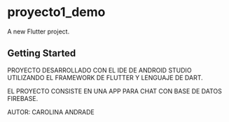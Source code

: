 # proyecto1_demo

A new Flutter project.

## Getting Started

PROYECTO DESARROLLADO CON EL IDE DE ANDROID STUDIO
UTILIZANDO EL FRAMEWORK DE FLUTTER Y LENGUAJE DE DART.

EL PROYECTO CONSISTE EN UNA APP PARA CHAT CON BASE DE DATOS FIREBASE.

AUTOR: CAROLINA ANDRADE
